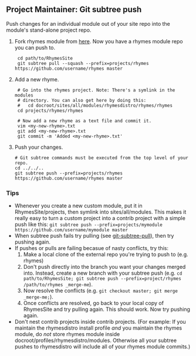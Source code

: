 Project Maintainer: Git subtree push
------------------------------------

Push changes for an individual module out of your site repo into the module's
stand-alone project repo. 

1. Fork rhymes module from [here](https://github.com/drupalladder/rhymes). Now you
   have a rhymes module repo you can push to.

        cd path/to/RhymesSite
        git subtree pull --squash --prefix=projects/rhymes https://github.com/username/rhymes master

1. Add a new rhyme.

        # Go into the rhymes project. Note: There's a symlink in the modules
        # directory. You can also get here by doing this:
        #   cd docroot/sites/all/modules/rhymesdistro/rhymes/rhymes
        cd projects/rhymes/rhymes

        # Now add a new rhyme as a text file and commit it.
        vim <my-new-rhyme>.txt
        git add <my-new-rhyme>.txt
        git commit -m 'Added <my-new-rhyme>.txt'

1. Push your changes.

       # Git subtree commands must be executed from the top level of your repo.
       cd ../../..
       git subtree push --prefix=projects/rhymes https://github.com/username/rhymes master


### Tips

  - Whenever you create a new custom module, put it in RhymesSite/projects, then
    symlink into sites/all/modules. This makes it really easy to turn a custom
    project into a contrib project with a simple push like this: `git subtree push --prefix=projects/mymodule https://github.com/username/mymodule master`
  - When subtree push fails try pulling (see
    [git-subtree-pull](site-developer/git-subtree-pull.html)), then try pushing
    again.
  - If pushes or pulls are failing becasue of nasty conflicts, try this: 
    1. Make a local clone of the external repo you're trying to push to (e.g.
       rhymes)
    1. Don't push directly into the branch you want your changes merged into.
       Instead, create a new branch with your subtree push
       (e.g. `cd path/to/RhymesSite; git subtree push --prefix=project/rhymes /path/to/rhymes _merge-me`).
    1. Now resolve the conflicts (e.g. `git checkout master; git merge _merge-me;`).
    1. Once conflicts are resolved, go back to your local copy of RhymesSite and
       try pulling again. This should work. Now try pushing again.
  - Don't nest contrib projects inside contrib projects. (For example: If you
    maintain the rhymesdistro install profile _and_ you maintain the rhymes
    module, do _not_ store rhymes module inside
    docroot/profiles/rhymesdistro/modules.
    Otherwise all your subtree pushes to rhymesdistro will include all of your
    rhymes module commits.)
